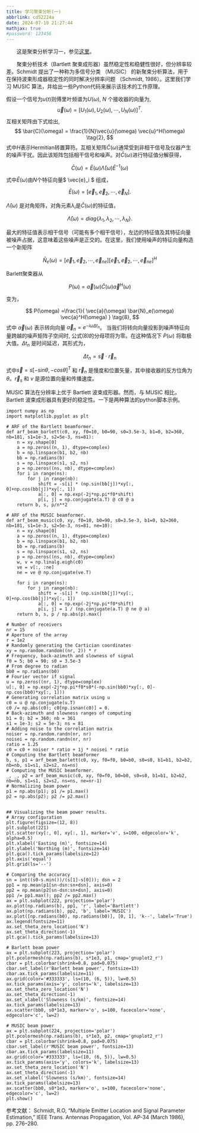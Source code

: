 ```yaml
---
title: 学习聚束分析(一)
abbrlink: cd52224a
date: 2024-07-19 21:27:44
mathjax: true
#password: 123456
---
```


&emsp;&emsp;这是聚束分析学习一，参见[这里](https://geophydog.cool/post/music_array_process/)。
<!--less-->

&emsp;&emsp;聚束分析技术（Bartlett 聚束成形器）虽然稳定性和稳健性很好，但分辨率较差。Schmidt 提出了一种称为多信号分类 （MUSIC） 的新聚束分析算法，用于在保持波束形成器稳定性的同时解决分辨率问题 （Schmidt, 1986）。这里我们学习 MUSIC 算法，并给出一些Python代码来展示该技术的工作原理。


假设一个信号为$u(t)$则傅里叶频谱为$U(\omega)$, $N$ 个接收器的向量为, 
$$ \vec{u}(\omega) = [U_1(\omega), U_2(\omega), \cdots, U_N(\omega)]^T \tag{1}. $$ 
互相关矩阵由下式给出,
$$ \bar{C}(\omega) = \frac{1}{N}\vec{u}(\omega) \vec{u}^H(\omega) \tag{2}, $$ 
式中$H$表示Hermitian转置算符。互相关矩阵$\bar{C}(\omega)$通常受到非相干信号及仪器产生的噪声干扰。因此该矩阵包括相干信号和噪声。对$\bar{C}(\omega)$进行特征值分解获得，

$$ \bar{C}(\omega) = \bar{E}(\omega) \bar{\Lambda}(\omega) \bar{E}^{-1}(\omega) \tag{3} $$

式中$\bar{E}(\omega)$由$N$个特征向量$ \vec{e}_i $ 组成，

$$ \bar{E}(\omega) = [\vec{e}_1, \vec{e}_2, \cdots, \vec{e}_N] \tag{4}. $$

$\bar{\Lambda}(\omega)$ 是对角矩阵，对角元素$\lambda_i$是$\bar{C}(\omega)$的特征值，

$$ \bar{\Lambda}(\omega) = diag \{ \lambda_1, \lambda_2, \cdots, \lambda_N \} \tag{5}. $$

最大的特征值表示相干信号（可能有多个相干信号），左边的特征值及其特征向量被噪声占据，这意味着这些噪声是正交的。在这里，我们使用噪声的特征向量构造一个新矩阵

$$ \bar{N}_e(\omega) = [\vec{e}_1, \vec{e}_2, \cdots, \vec{e}_{ne}] [\vec{e}_1, \vec{e}_2, \cdots, \vec{e}_{ne}]^H \tag{6} $$

Barlett聚束器从 

$$ P(\omega) = \vec{a}(\omega) \bar{C}(\omega) \vec{a}^H(\omega) \tag{7} $$

变为，

$$ P(\omega) =\frac{1}{ \vec{a}(\omega) \bar{N}_e(\omega) \vec{a}^H(\omega) } \tag{8}, $$ 
式中 $\vec{a}(\omega)$ 表示转向向量 $\vec{a}_n=e^{-i\omega \Delta t_n}$。 当我们将转向向量投影到噪声特征向量跨越的噪声矩阵子空间时, 公式$(8)$的分母项将为零。在这种情况下 $P(\omega)$ 将取极大值。$\Delta t_n$ 是时间延迟，其形式为，

$$ \Delta t_n = \vec{s} \cdot \vec{r}_n \tag{9} $$

式中$\vec{s}=s[-sin\theta, -cos\theta]^T$ 和 $\vec{r}_{n}$ 是慢度和位置矢量，其中接收器的反方位角为$\theta$。$\vec{r}_s$ 和 $v$ 是源位置向量和传播速度。

MUSIC 算法在分辨率上优于 Bartlett 波束成形器。然而，与 MUSIC 相比，Bartlett 波束成形器具有更好的稳定性。一下是两种算法的python脚本示例。
```
import numpy as np
import matplotlib.pyplot as plt

# ARF of the Bartlett beamformer.
def arf_beam_barlett(c0, xy, f0=10, b0=90, s0=3.5e-3, b1=0, b2=360, nb=181, s1=1e-3, s2=5e-3, ns=81):
    n = xy.shape[0]
    a = np.zeros((n, 1), dtype=complex)
    b = np.linspace(b1, b2, nb)
    bb = np.radians(b)
    s = np.linspace(s1, s2, ns)
    p = np.zeros((ns, nb), dtype=complex)
    for i in range(ns):
        for j in range(nb):
            shift = -s[i] * (np.sin(bb[j])*xy[:, 0]+np.cos(bb[j])*xy[:, 1])
            a[:, 0] = np.exp(-2j*np.pi*f0*shift)
            p[i, j] = np.conjugate(a.T) @ c0 @ a
    return b, s, p/n**2

# ARF of the MUSIC beamformer.
def arf_beam_music(c0, xy, f0=10, b0=90, s0=3.5e-3, b1=0, b2=360, nb=181, s1=1e-3, s2=5e-3, ns=81, ne=10):
    n = xy.shape[0]
    a = np.zeros((n, 1), dtype=complex)
    b = np.linspace(b1, b2, nb)
    bb = np.radians(b)
    s = np.linspace(s1, s2, ns)
    p = np.zeros((ns, nb), dtype=complex)
    w, v = np.linalg.eigh(c0)
    ve = v[:, :ne]
    ne = ve @ np.conjugate(ve.T)

    for i in range(ns):
        for j in range(nb):
            shift = -s[i] * (np.sin(bb[j])*xy[:, 0]+np.cos(bb[j])*xy[:, 1])
            a[:, 0] = np.exp(-2j*np.pi*f0*shift)
            p[i, j] = 1 / (np.conjugate(a.T) @ ne @ a)
    return b, s, p / np.abs(p).max()
```
```
# Number of receivers
nr = 15
# Aperture of the array
r = 1e2
# Randomly generating the Cartician coordinates
xy = np.random.random((nr, 2)) * r
# Frequency, back-azimuth and slowness of signal
f0 = 5; b0 = 90; s0 = 3.5e-3
# From degree to radian
bb0 = np.radians(b0)
# Fourier vector if signal
u = np.zeros((nr, 1), dtype=complex)
u[:, 0] = np.exp(-2j*np.pi*f0*s0*(-np.sin(bb0)*xy[:, 0]-np.cos(bb0)*xy[:, 1]))
# Generating correlation matrix using u
c0 = u @ np.conjugate(u.T)
c0 /= np.abs(c0); c0[np.isnan(c0)] = 0.
# Back-azimuth and slowness ranges of computing
b1 = 0; b2 = 360; nb = 361
s1 = 1e-3; s2 = 5e-3; ns = 81
# Adding noise to the correlation matrix
noiser = np.random.randn(nr, nr)
noisei = np.random.randn(nr, nr)
ratio = 1.25
c0 = c0 + noiser * ratio + 1j * noisei * ratio
# Computing the Bartlett beamformer
b, s, p1 = arf_beam_barlett(c0, xy, f0=f0, b0=b0, s0=s0, b1=b1, b2=b2, nb=nb, s1=s1, s2=s2, ns=ns)
# Computing the MUSIC beamformer.
_, _, p2 = arf_beam_music(c0, xy, f0=f0, b0=b0, s0=s0, b1=b1, b2=b2, nb=nb, s1=s1, s2=s2, ns=ns, ne=nr-1)
# Normalizing beam power
p1 = np.abs(p1); p1 /= p1.max()
p2 = np.abs(p2); p2 /= p2.max()


## Visualizing the beam power results.
# Array configuration
plt.figure(figsize=(12, 8))
plt.subplot(221)
plt.scatter(xy[:, 0], xy[:, 1], marker='v', s=100, edgecolor='k', alpha=0.5)
plt.xlabel('Easting (m)', fontsize=14)
plt.ylabel('Northing (m)', fontsize=14)
plt.gca().tick_params(labelsize=12)
plt.axis('equal')
plt.grid(ls='--')

# Comparing the accuracy
sn = int((s0-s.min())/(s[1]-s[0])); dsn = 2
pp1 = np.mean(p1[sn-dsn:sn+dsn], axis=0)
pp2 = np.mean(p2[sn-dsn:sn+dsn], axis=0)
pp1 /= pp1.max(); pp2 /= pp2.max()
ax = plt.subplot(222, projection='polar')
ax.plot(np.radians(b), pp1, 'r', label='Bartlett')
ax.plot(np.radians(b), pp2, 'b', label='MUSIC')
ax.plot([np.radians(b0), np.radians(b0)], [0, 1], 'k--', label='True')
ax.legend(fontsize=11)
ax.set_theta_zero_location('N')
ax.set_theta_direction(-1)
plt.gca().tick_params(labelsize=13)

# Barlett beam power
ax = plt.subplot(223, projection='polar')
plt.pcolormesh(np.radians(b), s*1e3, p1, cmap='gnuplot2_r')
cbar = plt.colorbar(shrink=0.8, pad=0.075)
cbar.set_label(r'Barlett beam power', fontsize=13)
cbar.ax.tick_params(labelsize=11)
ax.grid(color='#333333', ls=(10, (6, 5)), lw=0.5)
ax.tick_params(axis='y', colors='k', labelsize=13)
ax.set_theta_zero_location('N')
ax.set_theta_direction(-1)
ax.set_xlabel('Slowness (s/km)', fontsize=14)
ax.tick_params(labelsize=13)
ax.scatter(bb0, s0*1e3, marker='o', s=100, facecolor='none', edgecolor='c', lw=2)

# MUSIC beam power
ax = plt.subplot(224, projection='polar')
plt.pcolormesh(np.radians(b), s*1e3, p2, cmap='gnuplot2_r')
cbar = plt.colorbar(shrink=0.8, pad=0.075)
cbar.set_label(r'MUSIC beam power', fontsize=13)
cbar.ax.tick_params(labelsize=11)
ax.grid(color='#333333', ls=(10, (6, 5)), lw=0.5)
ax.tick_params(axis='y', colors='k', labelsize=13)
ax.set_theta_zero_location('N')
ax.set_theta_direction(-1)
ax.set_xlabel('Slowness (s/km)', fontsize=14)
ax.tick_params(labelsize=13)
ax.scatter(bb0, s0*1e3, marker='o', s=100, facecolor='none', edgecolor='c', lw=2)
plt.show()
```
参考文献：
Schmidt, R.O, “Multiple Emitter Location and Signal Parameter Estimation,” IEEE Trans. Antennas Propagation, Vol. AP-34 (March 1986), pp. 276–280.
